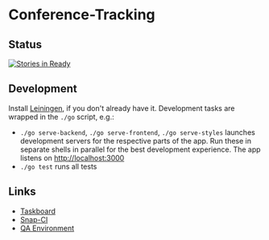 # Conference-Tracking

## Status

[![Stories in Ready](https://badge.waffle.io/SteffiPeTaffy/conference-rating.png?label=ready&title=Ready)](http://waffle.io/SteffiPeTaffy/conference-rating)


## Development

Install [Leiningen](http://leiningen.org/), if you don't already have it. Development tasks are wrapped in the `./go` script, e.g.:

* `./go serve-backend`, `./go serve-frontend`, `./go serve-styles` launches development servers for the respective parts of the app. Run these in separate shells in parallel for the best development experience. The app listens on  [http://localhost:3000](http://localhost:3000)
* `./go test` runs all tests


## Links

* [Taskboard](https://waffle.io/SteffiPeTaffy/conference-rating)
* [Snap-CI](https://snap-ci.com/SteffiPeTaffy/conference-rating/)
* [QA Environment](http://conference-rating-qa.herokuapp.com/)
